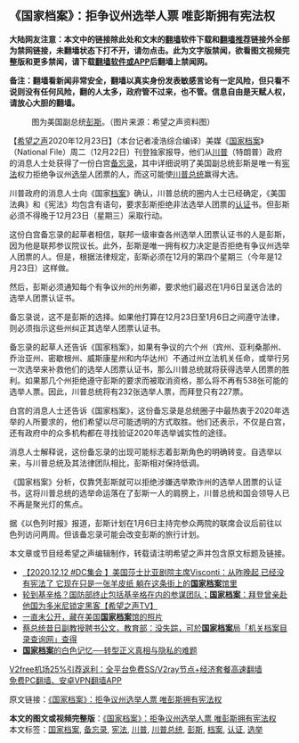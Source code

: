  <h2>《国家档案》：拒争议州选举人票 唯彭斯拥有宪法权</h2> <p class="notice"><b>大陆网友注意：本文中的链接除此处和文末的<a href="https://github.com/bannedbook/fanqiang" >翻墙</a>软件下载和<a href="https://github.com/killgcd/justmysocks/blob/master/README.md">翻墙推荐</a>链接外全部为禁网链接，未翻墙状态下打不开，请勿点击。此为文字版禁闻，欲看图文视频完整版和更多禁闻，请下载<a href="https://github.com/bannedbook/fanqiang">翻墙软件或APP</a>后翻墙上禁闻网。</p><p>备注：翻墙看新闻非常安全，翻墙以真实身份发表敏感言论有一定风险，但只看不说则没有任何风险，翻的人太多，政府管不过来，也不管。信息自由是天赋人权，请放心大胆的翻墙。</b></p>  <div class="entry"> <figure><figcaption>图为美国副总统<a href="https://www.bannedbook.org/bnews/tag/%e5%bd%ad%e6%96%af/" class="st_tag internal_tag" rel="tag" title="标签 彭斯 下的日志">彭斯</a>。（图片来源：希望之声资料图）</figcaption></figure> <p>【<span class='wp_keywordlink_affiliate'><a href="https://www.soundofhope.org" title="希望之声" target="_blank">希望之声</a></span>2020年12月23日】（本台记者凌浩综合编译）美媒《<a href="https://www.bannedbook.org/bnews/tag/%E5%9B%BD%E5%AE%B6%E6%A1%A3%E6%A1%88/" class="st_tag internal_tag" rel="tag" title="标签 国家档案 下的日志">国家档案</a>》（National File）周二（12月22日）刊登独家报导，他们从<a href="https://www.bannedbook.org/bnews/tag/%e5%b7%9d%e6%99%ae/" class="st_tag internal_tag" rel="tag" title="标签 川普 下的日志">川普</a>（特朗普）政府的消息人士处获得了一份白宫<a href="https://www.bannedbook.org/bnews/tag/%E5%A4%87%E5%BF%98%E5%BD%95/" class="st_tag internal_tag" rel="tag" title="标签 备忘录 下的日志">备忘录</a>，其中详细说明了美国副总统彭斯是唯一有<a href="https://www.bannedbook.org/bnews/tag/%e5%ae%aa%e6%b3%95/" class="st_tag internal_tag" rel="tag" title="标签 宪法 下的日志">宪法</a>权力拒绝争议州<a href="https://www.bannedbook.org/bnews/tag/%e9%80%89%e4%b8%be/" class="st_tag internal_tag" rel="tag" title="标签 选举 下的日志">选举</a>人团票的人，而这可能使<a href="https://www.bannedbook.org/bnews/tag/%E5%B7%9D%E6%99%AE%E6%80%BB%E7%BB%9F/" class="st_tag internal_tag" rel="tag" title="标签 川普总统 下的日志">川普总统</a>赢得大选。</p> <p>川普政府的消息人士向《国家<a href="https://www.bannedbook.org/bnews/tag/%E6%A1%A3%E6%A1%88/" class="st_tag internal_tag" rel="tag" title="标签 档案 下的日志">档案</a>》确认，川普总统的圈内人士已经确定，《美国法典》和《宪法》均包含有语句，要求彭斯拒绝非法选举人团票的<a href="https://www.bannedbook.org/bnews/tag/%E8%AE%A4%E8%AF%81/" class="st_tag internal_tag" rel="tag" title="标签 认证 下的日志">认证</a>书。但彭斯必须不得晚于12月23日（星期三）采取行动。</p> <p>这份白宫备忘录的起草者相信，联邦一级审查各州选举人团票认证书的人是彭斯，因为他是联邦参议院议长。此外，彭斯是唯一拥有权力决定是否拒绝有争议州选举人团票的人。但是，根据法律规定，彭斯必须在12月的第四个星期三（今年是12月23日）这样做。</p> <p>然后，彭斯必须通知每个有争议州的州务卿，要求他们最迟在1月6日呈送合法的选举人团票认证书。</p>  <p>备忘录说，这不是彭斯的选择。如果他打算在12月23日至1月6日之间遵守法律，则必须指示这些州纠正其选举人团票认证书。</p> <p>备忘录的起草人还告诉《国家档案》，如果有争议的六个州（宾州、亚利桑那州、乔治亚州、密歇根州、威斯康星州和内华达州）不通过州立法机关任命，或举行另一次选举来补救他们的选举人团票认证书，那么川普总统就将获得选举人团票的胜利。如果那几个州拒绝遵守彭斯的要求而被取消资格，那么将不再有538张可能的选举人票。因此，川普总统将有232张选举人票，而拜登只有227票。</p> <p>白宫的消息人士还告诉《国家档案》，这份备忘录是总统圈子中最热衷于2020年选举的人所要求的，他们希望以尽可能透明的方式取胜。他们还表示，不仅是白宫，还有政府中的众多机构都在寻找验证2020年选举诚实性的途径。</p> <p>消息人士解释说，这份备忘录的出现可能标志着彭斯角色的明确转变。自选举以来，与川普总统及其法律团队相比，彭斯相对保持低调。</p>  <p>《国家档案》分析，仅靠凭彭斯就可以拒绝涉嫌选举欺诈州的选举人团票的认证书，这将川普总统的选举命运落在了彭斯一人的肩膀上，川普总统和国会领导人已不再是聚光灯的焦点。</p> <p>据《以色列时报》报道，彭斯计划在1月6日主持完参众两院的联席会议后前往以色列访问两周。但该备忘录可能会改变彭斯的旅行计划。</p> <p>本文章或节目经希望之声编辑制作，转载请注明希望之声并包含原文标题及链接。</p> <ul class='op-related-articles' title='相关阅读'> <li><a href='https://www.bannedbook.org/bnews/bannedvideo/20201215/1448056.html' target='_blank'>【2020.12.12 #DC集会 】美国莎士比亚剧院主席Visconti：从昨晚起 已经没有宪法了 它现在只是一张羊皮纸 躺在这条街上的<b>国家档案</b>馆里</a></li> <li><a href='https://www.bannedbook.org/bnews/cbnews/20201128/1438349.html' target='_blank'>轮到基辛格？国防部终止包括基辛格在内的参谋团队；<b>国家档案</b>：拜登曾亲赴他国为多米尼锁定黑客【希望之声TV】</a></li> <li><a href='https://www.bannedbook.org/bnews/comments/20191217/1367762.html' target='_blank'>一直未公开，藏在美国<b>国家档案</b>馆的照片</a></li> <li><a href='https://www.bannedbook.org/bnews/taiwannews/20191207/1236492.html' target='_blank'>蔡总统昔日副教授聘书公文，教育部：没失踪，可於<b>国家档案</b>局「机关档案目录查询网」查得</a></li> <li><a href='https://www.bannedbook.org/bnews/renquan/xgmyd/20190925/1197428.html' target='_blank'><b>国家档案</b>的白色记忆──转型正义真相与隐私的难题</a></li> </ul> <p class="texttj"> <a href="https://www.bannedbook.org/forum23/topic22702.html" target="_blank">V2free机场25%引荐返利：全平台免费SS/V2ray节点+经济套餐高速翻墙</a><br/> <a href="https://github.com/bannedbook/fanqiang/wiki/%E7%A6%81%E9%97%BB%E7%BD%91%E5%AE%89%E5%8D%93%E7%BF%BB%E5%A2%99%E6%96%B0%E9%97%BBAPP" target="_blank">免费PC翻墙、安卓VPN翻墙APP</a></p><p>原文链接：<a class="src_link"  href="https://www.soundofhope.org/post/456715" target="_blank">《国家档案》：拒争议州选举人票 唯彭斯拥有宪法权</a></p> <a name='sharetosocial'></a>       <div><b>本文的图文或视频完整版</b>：<a href='https://www.bannedbook.org/bnews/comments/20201224/1453968.html'>《国家档案》：拒争议州选举人票 唯彭斯拥有宪法权</a></div>  </div><!--END ENTRY--> <div class="postfooter"> <div>本文标签：<a href="https://www.bannedbook.org/bnews/tag/%E5%9B%BD%E5%AE%B6%E6%A1%A3%E6%A1%88/" rel="tag">国家档案</a>, <a href="https://www.bannedbook.org/bnews/tag/%E5%A4%87%E5%BF%98%E5%BD%95/" rel="tag">备忘录</a>, <a href="https://www.bannedbook.org/bnews/tag/%e5%ae%aa%e6%b3%95/" rel="tag">宪法</a>, <a href="https://www.bannedbook.org/bnews/tag/%e5%b7%9d%e6%99%ae/" rel="tag">川普</a>, <a href="https://www.bannedbook.org/bnews/tag/%E5%B7%9D%E6%99%AE%E6%80%BB%E7%BB%9F/" rel="tag">川普总统</a>, <a href="https://www.bannedbook.org/bnews/tag/%e5%bd%ad%e6%96%af/" rel="tag">彭斯</a>, <a href="https://www.bannedbook.org/bnews/tag/%E6%A1%A3%E6%A1%88/" rel="tag">档案</a>, <a href="https://www.bannedbook.org/bnews/tag/%E8%AE%A4%E8%AF%81/" rel="tag">认证</a>, <a href="https://www.bannedbook.org/bnews/tag/%e9%80%89%e4%b8%be/" rel="tag">选举</a></div>  </div><!--END POSTFOOTER--> 